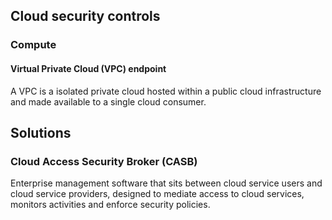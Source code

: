 ## Cloud security controls
### Compute
#### Virtual Private Cloud (VPC) endpoint
A VPC is a isolated private cloud hosted within a public cloud infrastructure and made available to a single cloud consumer.

## Solutions
### Cloud Access Security Broker (CASB)
Enterprise management software that sits between cloud service users and cloud service providers, designed to mediate access to cloud services, monitors activities and enforce security policies.
